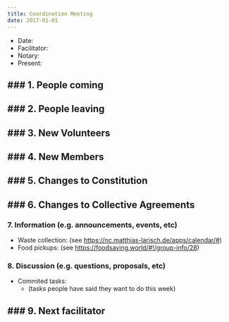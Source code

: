 ```yaml
---
title: Coordination Meeting
date: 2017-01-01
---
```

<!-- Hello facilitator/notary! Thank you for your services. Here is some advice for facilitating coordination meetings:
  - Notify people 10 minutes before the meeting starts. (Watching the clock is not super fun, people will be grateful if you do it for them.)
  - Start at 10:00 sharp, or earlier if everyone is there. (Waiting is time-wasting, be a time-saver!)
  - Go through the ordered points in order, even if nothing has changed. (They are arranged to try and get the most relevant information to most people.)
  - Feel welcome to moderate conversation if off-topic or too detailed. (Are listeners interested? Are speakers satisfied? Can you identify a sub-group?)
  - Try to finish the meeting before 11:00. (There is always more to talk about and it's important for people to know that CoMes don't take forever.)
  - Leave the room once the meeting has ended. (This sends a clear signal to everyone else that they can also leave and get on with their day.)
  - Have fun!
-->

- Date:
- Facilitator:
- Notary: 
- Present: 

## ### 1. People coming

## ### 2. People leaving

## ### 3. New Volunteers

## ### 4. New Members

## ### 5. Changes to Constitution

## ### 6. Changes to Collective Agreements

### 7. Information (e.g. announcements, events, etc)

- Waste collection: (see https://nc.matthias-larisch.de/apps/calendar/#)
- Food pickups: (see https://foodsaving.world/#!/group-info/28)

### 8. Discussion (e.g. questions, proposals, etc)

- Commited tasks: 
  - (tasks people have said they want to do this week)

## ### 9. Next facilitator